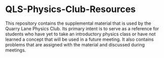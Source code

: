 # QLS-Physics-Club-Resources

This repository contains the supplemental material that is used by the Quarry Lane Physics Club. Its primary intent is to serve as a reference for students who have yet to take an introductory physics class or have not learned a concept that will be used in a future meeting. It also contains problems that are assigned with the material and discussed during meetings.
